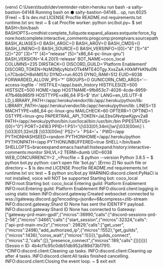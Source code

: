 (venv) C:\Users\tsudo\dev\reminder-robin>heroku run bash -a salty-bastion-04148
Running bash on ⬢ salty-bastion-04148... up, run.6025 (Free)
~ $ ls
dev.md  LICENSE  Procfile  README.md  requirements.txt  runtime.txt  src  test
~ $ cat Procfile
worker: python src/bot.py~ $ set
BASH=/bin/bash
BASHOPTS=cmdhist:complete_fullquote:expand_aliases:extquote:force_fignore:hostcomplete:interactive_comments:progcomp:promptvars:sourcepath
BASH_ALIASES=()
BASH_ARGC=()
BASH_ARGV=()
BASH_CMDS=()
BASH_LINENO=()
BASH_SOURCE=()
BASH_VERSINFO=([0]="4" [1]="4" [2]="20" [3]="1" [4]="release" [5]="x86_64-pc-linux-gnu")
BASH_VERSION='4.4.20(1)-release'
BOT_NAME=coco_local
COLUMNS=235
DIRSTACK=()
DISCORD_GUILD='Platform Enablement'
DISCORD_TOKEN=NzM2MjcyNzIxOTk4MTE4OTgy.XxsZaA.HXkMYkKNu0NLn7CbobCH8shMS1U
DYNO=run.6025
DYNO_RAM=512
EUID=6038
FORWARDED_ALLOW_IPS='*'
GROUPS=()
GUNICORN_CMD_ARGS='--access-logfile -'
HISTFILE=/app/.bash_history
HISTFILESIZE=500
HISTSIZE=500
HOME=/app
HOSTNAME=9fb853c7-4026-4cde-8959-47fb46b985f9
HOSTTYPE=x86_64
IFS=$' \t\n'
LANG=en_US.UTF-8
LD_LIBRARY_PATH=/app/.heroku/vendor/lib:/app/.heroku/python/lib:
LIBRARY_PATH=/app/.heroku/vendor/lib:/app/.heroku/python/lib:
LINES=13
MACHTYPE=x86_64-pc-linux-gnu
MAILCHECK=60
OPTERR=1
OPTIND=1
OSTYPE=linux-gnu
PAPERTRAIL_API_TOKEN=JaLEbsGNvtpwKjgvv2a8
PATH=/app/.heroku/python/bin:/usr/local/bin:/usr/bin:/bin
PIPESTATUS=([0]="0")
PORT=24163
PPID=1
PS1='\[\033[01;34m\]\w\[\033[00m\] \[\033[01;32m\]$ \[\033[00m\]'
PS2='> '
PS4='+ '
PWD=/app
PYTHONHASHSEED=random
PYTHONHOME=/app/.heroku/python
PYTHONPATH=/app
PYTHONUNBUFFERED=true
SHELL=/bin/bash
SHELLOPTS=braceexpand:emacs:hashall:histexpand:history:interactive-comments:monitor
SHLVL=2
TERM=dumb
UID=6038
WEB_CONCURRENCY=2
_=Procfile
~ $ python --version
Python 3.8.5
~ $ python bot.py
python: can't open file 'bot.py': [Errno 2] No such file or directory
~ $ ls
dev.md  LICENSE  Procfile  README.md  requirements.txt  runtime.txt  src  test
~ $ python src/bot.py
WARNING:discord.client:PyNaCl is not installed, voice will NOT be supported
Starting bot: coco_local
INFO:root:Starting bot: coco_local
Entering guild: Platform Enablement
INFO:root:Entering guild: Platform Enablement
INFO:discord.client:logging in using static token
INFO:discord.gateway:Created websocket connected to wss://gateway.discord.gg?encoding=json&v=6&compress=zlib-stream
INFO:discord.gateway:Shard ID None has sent the IDENTIFY payload.
INFO:discord.gateway:Shard ID None has connected to Gateway: ["gateway-prd-main-gpdl",{"micros":36990,"calls":["discord-sessions-prd-2-58",{"micros":34661,"calls":["start_session",{"micros":32324,"calls":["api-prd-main-mv2z",{"micros":
29829,"calls":["get_user",{"micros":2498},"add_authorized_ip",{"micros":1552},"get_guilds",{"micros":1436},"coros_wait",{"micros":1}]}]},"guilds_connect",{"micros":2,"calls":[]},"presence_connect",{"micros":189,"calls":[]}]}]}] (Sessio
n ID: 4b4cf1c95c0db51db952a189d73b1791).
^CINFO:discord.client:Cleaning up tasks.
INFO:discord.client:Cleaning up after 4 tasks.
INFO:discord.client:All tasks finished cancelling.
INFO:discord.client:Closing the event loop.
~ $ exit
exit
